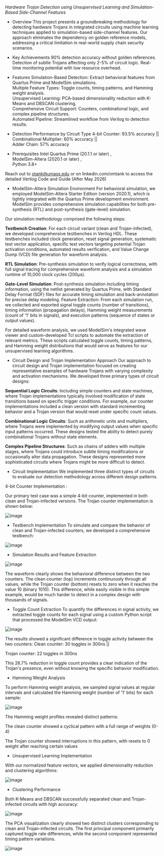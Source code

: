 *Hardware Trojan Detection using Unsupervised Learning and Simulation-Based Side-Channel Features*



* Overview
This project presents a groundbreaking methodology for detecting hardware Trojans in integrated circuits using machine learning techniques applied to simulation-based side-channel features. Our approach eliminates the dependency on golden reference models, addressing a critical limitation in real-world supply chain security scenarios.

* Key Achievements
90% detection accuracy without golden references.
Detection of subtle Trojans affecting only 2-5% of circuit logic.
Real-time monitoring potential with low resource overhead.

* Features
Simulation-Based Detection: Extract behavioral features from Quartus Prime and ModelSim simulations.  
Multiple Feature Types: Toggle counts, timing patterns, and Hamming weight analysis.  
Unsupervised Learning: PCA-based dimensionality reduction with K-Means and DBSCAN clustering.  
Comprehensive Circuit Support: Counters, combinational logic, and complex pipeline structures.  
Automated Pipeline: Streamlined workflow from Verilog to detection results.  

* Detection Performance by Circuit Type
4-bit Counter: 93.5% accuracy ||  
Combinational Multiplier: 60% accuracy ||  
Adder Chain: 57% accuracy  

* Prerequisites
Intel Quartus Prime (20.1.1 or later) ,  
ModelSim-Altera (2020.1 or later) ,  
Python 3.8+   


Reach out to otank@umass.edu or on linkedin.com/omtank to access the detailed Verilog Code and Guide (After May 2026)

* ModelSim-Altera Simulation Environment
For behavioral simulation, we employed ModelSim-Altera Starter Edition (version 2020.1), which is tightly integrated with the Quartus Prime development environment. ModelSim provides comprehensive simulation capabilities for both pre-synthesis (RTL) and post-synthesis (gate-level) simulation.

Our simulation methodology comprised the following steps:

**Testbench Creation**: For each circuit variant (clean and Trojan-infected), we developed comprehensive testbenches in Verilog HDL. These testbenches included clock generation, reset signal generation, systematic test vector application, specific test vectors targeting potential Trojan activation conditions, automated results verification, and Value Change Dump (VCD) file generation for waveform analysis.

**RTL Simulation**: Pre-synthesis simulation to verify logical correctness, with full signal tracing for comprehensive waveform analysis and a simulation runtime of 10,000 clock cycles (200μs).

**Gate-Level Simulation**: Post-synthesis simulation including timing information, using the netlist generated by Quartus Prime, with Standard Delay Format (SDF) files for accurate timing simulation and back-annotation for precise delay modeling.
Feature Extraction: From each simulation run, we collected and exported signal toggle counts (number of transitions), timing information (propagation delays), Hamming weight measurements (count of '1' bits in signals), and execution patterns (sequence of states or output values).

For detailed waveform analysis, we used ModelSim's integrated wave viewer and custom-developed Tcl scripts to automate the extraction of relevant metrics. These scripts calculated toggle counts, timing patterns, and Hamming weight distributions that would serve as features for our unsupervised learning algorithms.

* Circuit Design and Trojan Implementation Approach
Our approach to circuit design and Trojan implementation focused on creating representative examples of hardware Trojans with varying complexity and activation mechanisms. We developed three primary types of circuit designs:

**Sequential Logic Circuits**: Including simple counters and state machines, where Trojan implementations typically involved modification of state transitions based on specific trigger conditions. For example, our counter implementations included a clean version with standard incrementing behavior and a Trojan version that would reset under specific count values.

**Combinational Logic Circuits**: Such as arithmetic units and multipliers, where Trojans were implemented by modifying output values when specific input patterns occurred. These designs tested the ability to detect purely combinational Trojans without state elements.

**Complex Pipeline Structures**: Such as chains of adders with multiple stages, where Trojans could introduce subtle timing modifications or occasionally alter data propagation. These designs represented more sophisticated circuits where Trojans might be more difficult to detect.

* Circuit Implementation
We implemented three distinct types of circuits to evaluate our detection methodology across different design patterns.

4-bit Counter Implementation : 

Our primary test case was a simple 4-bit counter, implemented in both clean and Trojan-infected versions. The Trojan counter implementation is shown below:  

![image](https://github.com/user-attachments/assets/f0e320af-a12a-42af-afff-1f0fee9a1a09)

* Testbench Implementation
To simulate and compare the behavior of clean and Trojan-infected counters, we developed a comprehensive testbench:  

![image](https://github.com/user-attachments/assets/40d2ee67-51ab-401e-a07c-6970614b0b43)

* Simulation Results and Feature Extraction  
 
![image](https://github.com/user-attachments/assets/b517014c-407c-494d-845a-7ad2c95b3e7e)

The waveform clearly shows the behavioral difference between the two counters. The clean counter (top) increments continuously through all values, while the Trojan counter (bottom) resets to zero when it reaches the value 10 (binary 1010). This difference, while easily visible in this simple example, would be much harder to detect in a complex design with thousands of signals.  

* Toggle Count Extraction
To quantify the differences in signal activity, we extracted toggle counts for each signal using a custom Python script that processed the ModelSim VCD output:  

![image](https://github.com/user-attachments/assets/e4ae6ee1-6650-4b8f-ab13-def479c591f7)

The results showed a significant difference in toggle activity between the two counters:
Clean counter: 30 toggles in 300ns ||  

Trojan counter: 22 toggles in 300ns  

This 26.7% reduction in toggle count provides a clear indication of the Trojan's presence, even without knowing the specific behavior modification.  

* Hamming Weight Analysis
  
To perform Hamming weight analysis, we sampled signal values at regular intervals and calculated the Hamming weight (number of '1' bits) for each sample:  

![image](https://github.com/user-attachments/assets/520a9279-d54a-4dbe-bc57-be1a3b702647)


The Hamming weight profiles revealed distinct patterns:  

The clean counter showed a cyclical pattern with a full range of weights (0-4)  

The Trojan counter showed interruptions in this pattern, with resets to 0 weight after reaching certain values  

* Unsupervised Learning Implementation

With our normalized feature vectors, we applied dimensionality reduction and clustering algorithms:  

![image](https://github.com/user-attachments/assets/4e228c44-a2c1-4e20-8112-79dc097014d3)

* Clustering Performance
  
Both K-Means and DBSCAN successfully separated clean and Trojan-infected circuits with high accuracy:  

![image](https://github.com/user-attachments/assets/67e3205f-9005-43df-8b29-48ee761b46be)  

The PCA visualization clearly showed two distinct clusters corresponding to clean and Trojan-infected circuits. The first principal component primarily captured toggle rate differences, while the second component represented timing pattern variations.  

![image](https://github.com/user-attachments/assets/ac87c319-1ccf-4c18-8b02-137b895b5576)












